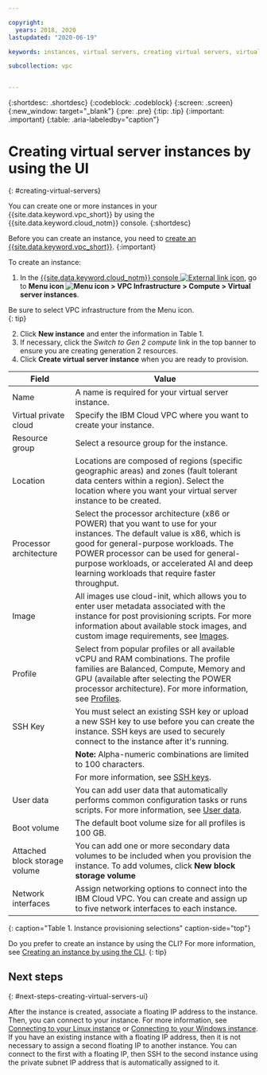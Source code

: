 ```yaml
---

copyright:
  years: 2018, 2020 
lastupdated: "2020-06-19"

keywords: instances, virtual servers, creating virtual servers, virtual server instances, virtual machines, Virtual Servers for VPC, compute, vsi, vpc, creating, UI, console, generation 2, gen 2

subcollection: vpc


---
```


{:shortdesc: .shortdesc}
{:codeblock: .codeblock}
{:screen: .screen}
{:new_window: target="_blank"}
{:pre: .pre}
{:tip: .tip}
{:important: .important}
{:table: .aria-labeledby="caption"}

# Creating virtual server instances by using the UI
{: #creating-virtual-servers}

You can create one or more instances in your {{site.data.keyword.vpc_short}} by using the {{site.data.keyword.cloud_notm}} console.
{:shortdesc}

Before you can create an instance, you need to [create an {{site.data.keyword.vpc_short}}](/docs/vpc?topic=vpc-creating-a-vpc-using-the-ibm-cloud-console).
{:important}

To create an instance:
1. In the [{{site.data.keyword.cloud_notm}} console ![External link icon](../icons/launch-glyph.svg "External link icon")](https://{DomainName}/vpc-ext), go to **Menu icon ![Menu icon](../icons/icon_hamburger.svg) > VPC Infrastructure > Compute > Virtual server instances**. 

Be sure to select VPC infrastructure from the Menu icon.   
{: tip}

2. Click **New instance** and enter the information in Table 1. 
3. If necessary, click the *Switch to Gen 2 compute* link in the top banner to ensure you are creating generation 2 resources. 
4. Click **Create virtual server instance** when you are ready to provision.

| Field | Value |
|-------|-------|
| Name  | A name is required for your virtual server instance. |
| Virtual private cloud | Specify the IBM Cloud VPC where you want to create your instance. |
| Resource group | Select a resource group for the instance. |
| Location | Locations are composed of regions (specific geographic areas) and zones (fault tolerant data centers within a region). Select the location where you want your virtual server instance to be created. |
| Processor architecture | Select the processor architecture (x86 or POWER) that you want to use for your instances. The default value is x86, which is good for general-purpose workloads. The POWER processor can be used for general-purpose workloads, or accelerated AI and deep learning workloads that require faster throughput.  |
| Image | All images use cloud-init, which allows you to enter user metadata associated with the instance for post provisioning scripts. For more information about available stock images, and custom image requirements, see [Images](/docs/vpc?topic=vpc-about-images).|
| Profile |  Select from popular profiles or all available vCPU and RAM combinations. The profile families are Balanced, Compute, Memory and GPU (available after selecting the POWER processor architecture). For more information, see [Profiles](/docs/vpc?topic=vpc-profiles). |
| SSH Key | You must select an existing SSH key or upload a new SSH key to use before you can create the instance. SSH keys are used to securely connect to the instance after it's running. |
| | **Note:** Alpha-numeric combinations are limited to 100 characters. |
| | For more information, see [SSH keys](/docs/vpc?topic=vpc-ssh-keys). |
| User data | You can add user data that automatically performs common configuration tasks or runs scripts. For more information, see [User data](/docs/vpc?topic=vpc-user-data). |
| Boot volume | The default boot volume size for all profiles is 100 GB. |
| Attached block storage volume | You can add one or more secondary data volumes to be included when you provision the instance. To add volumes, click **New block storage volume** |
| Network interfaces | Assign networking options to connect into the IBM Cloud VPC. You can create and assign up to five network interfaces to each instance. |
{: caption="Table 1. Instance provisioning selections" caption-side="top"}

Do you prefer to create an instance by using the CLI? For more information, see [Creating an instance by using the CLI](/docs/vpc?topic=vpc-creating-virtual-servers-cli).
{: tip}

## Next steps
{: #next-steps-creating-virtual-servers-ui}

<!---A series of emails is sent to your administrator: Acknowledgment of the virtual server instance order, order approval and processing, and a message that the instance is created.--->

After the instance is created, associate a floating IP address to the instance. Then, you can connect to your instance. For more information, see [Connecting to your Linux instance](/docs/vpc?topic=vpc-vsi_is_connecting_linux) or [Connecting to your Windows instance](/docs/vpc?topic=vpc-vsi_is_connecting_windows).  If you have an existing instance with a floating IP address, then it is not necessary to assign a second floating IP to another instance. You can connect to the first with a floating IP, then SSH to the second instance using the private subnet IP address that is automatically assigned to it.
